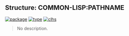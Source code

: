 ## Structure: COMMON-LISP:PATHNAME
[![package](https://img.shields.io/badge/Package-COMMON--LISP-5f9ea0.svg?style=social&colorA=999999)](../) [![type](https://img.shields.io/badge/Type-Structure-5f9ea0.svg?style=social&colorA=999999)](../#structure) [![clhs](https://img.shields.io/badge/CLHS-PATHNAME-5f9ea0.svg?style=social&colorA=999999)](http://www.lispworks.com/documentation/HyperSpec/Body/a_pn.htm) 

> No description.

